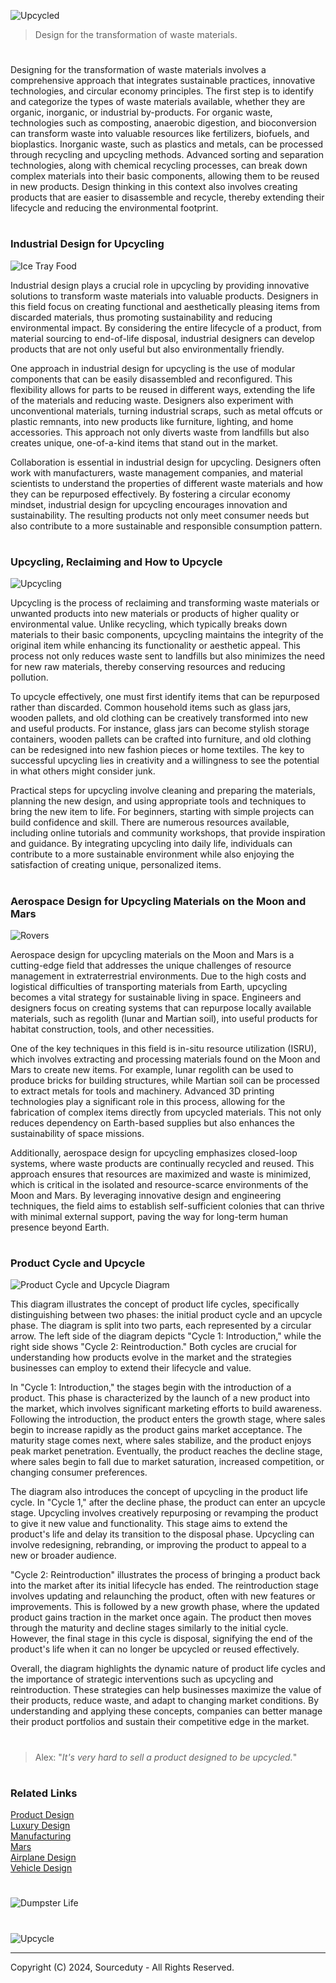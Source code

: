 ![Upcycled](https://github.com/user-attachments/assets/403fff84-bd38-4038-97f7-cc1b61f81be2)

> Design for the transformation of waste materials.
#

Designing for the transformation of waste materials involves a comprehensive approach that integrates sustainable practices, innovative technologies, and circular economy principles. The first step is to identify and categorize the types of waste materials available, whether they are organic, inorganic, or industrial by-products. For organic waste, technologies such as composting, anaerobic digestion, and bioconversion can transform waste into valuable resources like fertilizers, biofuels, and bioplastics. Inorganic waste, such as plastics and metals, can be processed through recycling and upcycling methods. Advanced sorting and separation technologies, along with chemical recycling processes, can break down complex materials into their basic components, allowing them to be reused in new products. Design thinking in this context also involves creating products that are easier to disassemble and recycle, thereby extending their lifecycle and reducing the environmental footprint.

#
### Industrial Design for Upcycling

![Ice Tray Food](https://github.com/user-attachments/assets/e11dcb2e-a233-431b-99cd-725a3814a173)

Industrial design plays a crucial role in upcycling by providing innovative solutions to transform waste materials into valuable products. Designers in this field focus on creating functional and aesthetically pleasing items from discarded materials, thus promoting sustainability and reducing environmental impact. By considering the entire lifecycle of a product, from material sourcing to end-of-life disposal, industrial designers can develop products that are not only useful but also environmentally friendly.

One approach in industrial design for upcycling is the use of modular components that can be easily disassembled and reconfigured. This flexibility allows for parts to be reused in different ways, extending the life of the materials and reducing waste. Designers also experiment with unconventional materials, turning industrial scraps, such as metal offcuts or plastic remnants, into new products like furniture, lighting, and home accessories. This approach not only diverts waste from landfills but also creates unique, one-of-a-kind items that stand out in the market.

Collaboration is essential in industrial design for upcycling. Designers often work with manufacturers, waste management companies, and material scientists to understand the properties of different waste materials and how they can be repurposed effectively. By fostering a circular economy mindset, industrial design for upcycling encourages innovation and sustainability. The resulting products not only meet consumer needs but also contribute to a more sustainable and responsible consumption pattern.

#
### Upcycling, Reclaiming and How to Upcycle

![Upcycling](https://github.com/user-attachments/assets/8768fc8e-b435-4d75-a81a-c736e2b3390a)

Upcycling is the process of reclaiming and transforming waste materials or unwanted products into new materials or products of higher quality or environmental value. Unlike recycling, which typically breaks down materials to their basic components, upcycling maintains the integrity of the original item while enhancing its functionality or aesthetic appeal. This process not only reduces waste sent to landfills but also minimizes the need for new raw materials, thereby conserving resources and reducing pollution.

To upcycle effectively, one must first identify items that can be repurposed rather than discarded. Common household items such as glass jars, wooden pallets, and old clothing can be creatively transformed into new and useful products. For instance, glass jars can become stylish storage containers, wooden pallets can be crafted into furniture, and old clothing can be redesigned into new fashion pieces or home textiles. The key to successful upcycling lies in creativity and a willingness to see the potential in what others might consider junk.

Practical steps for upcycling involve cleaning and preparing the materials, planning the new design, and using appropriate tools and techniques to bring the new item to life. For beginners, starting with simple projects can build confidence and skill. There are numerous resources available, including online tutorials and community workshops, that provide inspiration and guidance. By integrating upcycling into daily life, individuals can contribute to a more sustainable environment while also enjoying the satisfaction of creating unique, personalized items.

#
### Aerospace Design for Upcycling Materials on the Moon and Mars

![Rovers](https://github.com/user-attachments/assets/f8aadcba-7ea4-4712-b6da-47f41bd5e6fe)

Aerospace design for upcycling materials on the Moon and Mars is a cutting-edge field that addresses the unique challenges of resource management in extraterrestrial environments. Due to the high costs and logistical difficulties of transporting materials from Earth, upcycling becomes a vital strategy for sustainable living in space. Engineers and designers focus on creating systems that can repurpose locally available materials, such as regolith (lunar and Martian soil), into useful products for habitat construction, tools, and other necessities.

One of the key techniques in this field is in-situ resource utilization (ISRU), which involves extracting and processing materials found on the Moon and Mars to create new items. For example, lunar regolith can be used to produce bricks for building structures, while Martian soil can be processed to extract metals for tools and machinery. Advanced 3D printing technologies play a significant role in this process, allowing for the fabrication of complex items directly from upcycled materials. This not only reduces dependency on Earth-based supplies but also enhances the sustainability of space missions.

Additionally, aerospace design for upcycling emphasizes closed-loop systems, where waste products are continually recycled and reused. This approach ensures that resources are maximized and waste is minimized, which is critical in the isolated and resource-scarce environments of the Moon and Mars. By leveraging innovative design and engineering techniques, the field aims to establish self-sufficient colonies that can thrive with minimal external support, paving the way for long-term human presence beyond Earth.

#
### Product Cycle and Upcycle

![Product Cycle and Upcycle Diagram](https://github.com/user-attachments/assets/fd2bec10-c582-404b-a56b-fcf0d3551869)

This diagram illustrates the concept of product life cycles, specifically distinguishing between two phases: the initial product cycle and an upcycle phase. The diagram is split into two parts, each represented by a circular arrow. The left side of the diagram depicts "Cycle 1: Introduction," while the right side shows "Cycle 2: Reintroduction." Both cycles are crucial for understanding how products evolve in the market and the strategies businesses can employ to extend their lifecycle and value.

In "Cycle 1: Introduction," the stages begin with the introduction of a product. This phase is characterized by the launch of a new product into the market, which involves significant marketing efforts to build awareness. Following the introduction, the product enters the growth stage, where sales begin to increase rapidly as the product gains market acceptance. The maturity stage comes next, where sales stabilize, and the product enjoys peak market penetration. Eventually, the product reaches the decline stage, where sales begin to fall due to market saturation, increased competition, or changing consumer preferences.

The diagram also introduces the concept of upcycling in the product life cycle. In "Cycle 1," after the decline phase, the product can enter an upcycle stage. Upcycling involves creatively repurposing or revamping the product to give it new value and functionality. This stage aims to extend the product's life and delay its transition to the disposal phase. Upcycling can involve redesigning, rebranding, or improving the product to appeal to a new or broader audience.

"Cycle 2: Reintroduction" illustrates the process of bringing a product back into the market after its initial lifecycle has ended. The reintroduction stage involves updating and relaunching the product, often with new features or improvements. This is followed by a new growth phase, where the updated product gains traction in the market once again. The product then moves through the maturity and decline stages similarly to the initial cycle. However, the final stage in this cycle is disposal, signifying the end of the product's life when it can no longer be upcycled or reused effectively.

Overall, the diagram highlights the dynamic nature of product life cycles and the importance of strategic interventions such as upcycling and reintroduction. These strategies can help businesses maximize the value of their products, reduce waste, and adapt to changing market conditions. By understanding and applying these concepts, companies can better manage their product portfolios and sustain their competitive edge in the market.

#

> Alex: "*It's very hard to sell a product designed to be upcycled.*"

#
### Related Links

[Product Design](https://github.com/sourceduty/Product_Design)
<br>
[Luxury Design](https://github.com/sourceduty/Luxury_Design)
<br>
[Manufacturing](https://github.com/sourceduty/Manufacturing)
<br>
[Mars](https://github.com/sourceduty/Mars)
<br>
[Airplane Design](https://github.com/sourceduty/Airplane_Design)
<br>
[Vehicle Design](https://github.com/sourceduty/Vehicle_Design)

#

![Dumpster Life](https://github.com/user-attachments/assets/29cdec9c-bdb7-46ea-959b-283b2ab76098)

#

![Upcycle](https://github.com/user-attachments/assets/82c68c54-a922-4314-b0ab-ffbbe51fa031)

***
Copyright (C) 2024, Sourceduty - All Rights Reserved.
